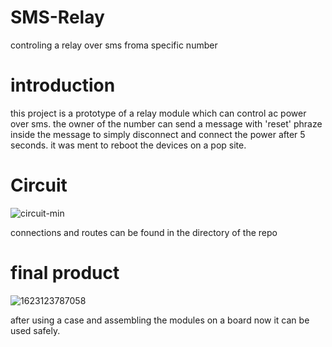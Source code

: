 # SMS-Relay
controling a relay over sms froma specific number

# introduction
this project is a prototype of a relay module which can control ac power over sms. the owner of the number can send a message with 'reset' phraze inside the message to simply disconnect and connect the power after 5 seconds. it was ment to reboot the devices on a pop site.

# Circuit
![circuit-min](https://user-images.githubusercontent.com/29748439/123509594-9d224880-d68b-11eb-906a-55cff37aa218.png)

connections and routes can be found in the directory of the repo

# final product
![1623123787058](https://user-images.githubusercontent.com/29748439/123509717-52ed9700-d68c-11eb-8ca7-048471396e74.jpg)

after using a case and assembling the modules on a board now it can be used safely.
